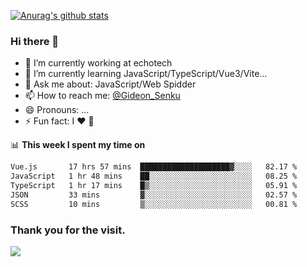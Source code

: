 [![Anurag's github stats](https://github-readme-stats.vercel.app/api?username=gideonsenku)](https://github.com/anuraghazra/github-readme-stats)
### Hi there 👋
- 🔭 I’m currently working at echotech
- 🌱 I’m currently learning JavaScript/TypeScript/Vue3/Vite...
- 💬 Ask me about: JavaScript/Web Spidder 
- 📫 How to reach me: [@Gideon_Senku](https://t.me/Gideon_Senku)
- 😄 Pronouns: ...
- ⚡ Fun fact: I ❤️ 🎵

📊 **This week I spent my time on**
<!--START_SECTION:waka-->

```txt
Vue.js       17 hrs 57 mins  ████████████████████▓░░░░   82.17 %
JavaScript   1 hr 48 mins    ██░░░░░░░░░░░░░░░░░░░░░░░   08.25 %
TypeScript   1 hr 17 mins    █▒░░░░░░░░░░░░░░░░░░░░░░░   05.91 %
JSON         33 mins         ▓░░░░░░░░░░░░░░░░░░░░░░░░   02.57 %
SCSS         10 mins         ▒░░░░░░░░░░░░░░░░░░░░░░░░   00.81 %
```

<!--END_SECTION:waka-->


### Thank you for the visit.
![](http://profile-counter.glitch.me/gideonsenku/count.svg)
<!--
**GideonSenku/GideonSenku** is a ✨ _special_ ✨ repository because its `README.md` (this file) appears on your GitHub profile.

Here are some ideas to get you started:

- 🔭 I’m currently working on ...
- 🌱 I’m currently learning ...
- 👯 I’m looking to collaborate on ...
- 🤔 I’m looking for help with ...
- 💬 Ask me about ...
- 📫 How to reach me: ...
- 😄 Pronouns: ...
- ⚡ Fun fact: ...
-->
